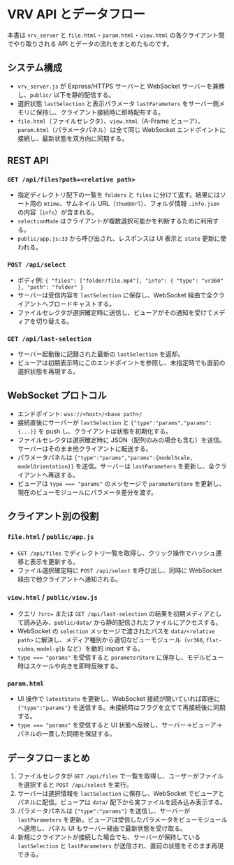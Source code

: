 # VRV API とデータフロー

本書は `vrv_server` と `file.html`・`param.html`・`view.html` の各クライアント間でやり取りされる API とデータの流れをまとめたものです。

## システム構成
- `vrv_server.js` が Express/HTTPS サーバーと WebSocket サーバーを兼務し、`public/` 以下を静的配信する。
- 選択状態 `lastSelection` と表示パラメータ `lastParameters` をサーバー側メモリに保持し、クライアント接続時に即時配布する。
- `file.html`（ファイルセレクタ）、`view.html`（A-Frame ビューア）、`param.html`（パラメータパネル）は全て同じ WebSocket エンドポイントに接続し、最新状態を双方向に同期する。

## REST API

### `GET /api/files?path=<relative path>`
- 指定ディレクトリ配下の一覧を `folders` と `files` に分けて返す。結果にはソート用の `mtime`、サムネイル URL（`thumbUrl`）、フォルダ情報 `.info.json` の内容（`info`）が含まれる。
- `selectionMode` はクライアントが複数選択可能かを判断するために利用する。
- `public/app.js:33` から呼び出され、レスポンスは UI 表示と `state` 更新に使われる。

### `POST /api/select`
- ボディ例: `{ "files": ["folder/file.mp4"], "info": { "type": "vr360" }, "path": "folder" }`
- サーバーは受信内容を `lastSelection` に保存し、WebSocket 経由で全クライアントへブロードキャストする。
- ファイルセレクタが選択確定時に送信し、ビューアがその通知を受けてメディアを切り替える。

### `GET /api/last-selection`
- サーバー起動後に記録された最新の `lastSelection` を返却。
- ビューアは初期表示時にこのエンドポイントを参照し、未指定時でも直前の選択状態を再現する。

## WebSocket プロトコル
- エンドポイント: `wss://<host>/<base path>/`
- 接続直後にサーバーが `lastSelection` と `{"type":"params","params":{...}}` を push し、クライアントは状態を初期化する。
- ファイルセレクタは選択確定時に JSON（配列のみの場合も含む）を送信。サーバーはそのまま他クライアントに転送する。
- パラメータパネルは `{"type":"params","params":{modelScale, modelOrientation}}` を送信。サーバーは `lastParameters` を更新し、全クライアントへ再送する。
- ビューアは `type === "params"` のメッセージで `parameterStore` を更新し、現在のビューモジュールにパラメータ差分を渡す。

## クライアント別の役割

### `file.html` / `public/app.js`
- `GET /api/files` でディレクトリ一覧を取得し、クリック操作でハッシュ遷移と表示を更新する。
- ファイル選択確定時に `POST /api/select` を呼び出し、同時に WebSocket 経由で他クライアントへ通知される。

### `view.html` / `public/view.js`
- クエリ `?src=` または `GET /api/last-selection` の結果を初期メディアとして読み込み、`public/data/` から静的配信されたファイルにアクセスする。
- WebSocket の `selection` メッセージで渡されたパスを `data/<relative path>` に解決し、メディア種別から適切なビューモジュール（`vr360`, `flat-video`, `model-glb` など）を動的 import する。
- `type === "params"` を受信すると `parameterStore` に保存し、モデルビュー時はスケールや向きを即時反映する。

### `param.html`
- UI 操作で `latestState` を更新し、WebSocket 接続が開いていれば即座に `{"type":"params"}` を送信する。未接続時はフラグを立てて再接続後に同期する。
- `type === "params"` を受信すると UI 状態へ反映し、サーバー→ビューア→パネルの一貫した同期を保証する。

## データフローまとめ
1. ファイルセレクタが `GET /api/files` で一覧を取得し、ユーザーがファイルを選択すると `POST /api/select` を実行。
2. サーバーは選択情報を `lastSelection` に保存し、WebSocket でビューアとパネルに配信。ビューアは `data/` 配下から実ファイルを読み込み表示する。
3. パラメータパネルは `{"type":"params"}` を送信し、サーバーが `lastParameters` を更新。ビューアは受信したパラメータをビューモジュールへ適用し、パネル UI もサーバー経由で最新状態を受け取る。
4. 新規にクライアントが接続した場合でも、サーバーが保持している `lastSelection` と `lastParameters` が送信され、直前の状態をそのまま再現できる。

